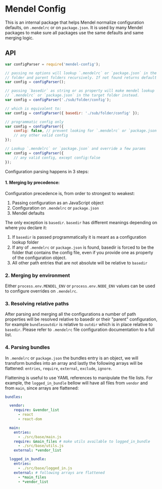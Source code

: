 # Mendel Config

This is an internal package that helps Mendel normalize configuration defaults, on `.mendelrc` or on `package.json`. It is used by many Mendel packages to make sure all packages use the same defaults and same merging logic.

## API

```js
var configParser = require('mendel-config');

// passing no options will lookup `.mendelrc` or `package.json` in the current
// folder and parent folders recursively. If not found returns default config.
var config = configParser();

// passing `basedir` as string or as property will make mendel lookup
// `.mendelrc` or `package.json` in the target folder instead.
var config = configParser('./sub/folder/config');

// which is equivalent to:
var config = configParser({ basedir: './sub/folder/config' });

// programmatic config only
var config = configParser({
    config: false, // prevent looking for `.mendelrc` or `package.json`
    // any other valid config
});

// Lookup `.mendelrc` or `package.json` and override a few params
var config = configParser({
    // any valid config, except config:false
});
```

Configuration parsing happens in 3 steps:

#### 1. Merging by precedence:

Configuration precedence is, from order to strongest to weakest:

  1. Passing configuration as an JavaScript object
  2. Configuration on `.mendelrc` or `package.json`
  3. Mendel defaults

The only exception is `basedir`. `basedir` has different meanings depending on where you declare it:

  1. If `basedir` is passed programmatically it is meant as a configuration lookup folder
  2. If any of `.mendelrc` or `package.json` is found, basedir is forced to be the folder that contains the config file, even if you provide one as property of the configuration object.
  3. All other path entries that are not absolute will be relative to `basedir`

### 2. Merging by environment

Either `process.env.MENDEL_ENV` or `process.env.NODE_ENV` values can be used to configure overrides on `.mendelrc`.

### 3. Resolving relative paths

After parsing and merging all the configurations a number of path properties will be resolved relative to basedir or their "parent" configuration, for example `bundlesoutdir` is relative to `outdir` which is in place relative to `basedir`. Please refer to `.mendelrc` file configuration documentation to a full list.

### 4. Parsing bundles

In `.mendelrc` or `package.json` the bundles entry is an object, we will transform bundles into an array and lastly the following arrays will be flattened: `entries`, `require`, `external`, `exclude`, `ignore`.

Flattening is useful to use YAML references to manipulate the file lists. For example, the `logged_in_bundle` bellow will have all files from `vendor` and from `main`, since arrays are flattened:

```yml
bundles:

  vendor:
    require: &vendor_list
      - react
      - react-dom

  main:
    entries:
      - ./src/base/main.js
    require: &main_files # make utils available to logged_in_bundle
      - ./src/base/utils.js
    external: *vendor_list

  logged_in_bundle:
    entries:
      - ./src/base/logged_in.js
    external: # following arrays are flattened
      - *main_files
      - *vendor_list
```
